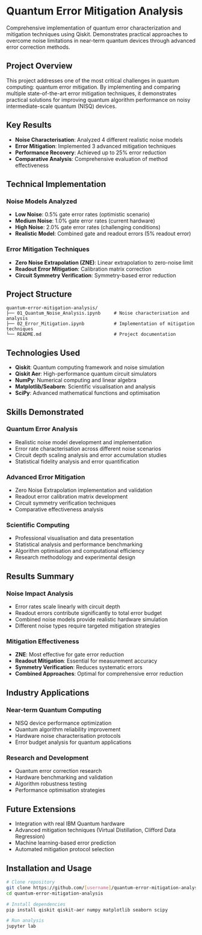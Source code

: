 # Quantum Error Mitigation Analysis

Comprehensive implementation of quantum error characterization and mitigation techniques using Qiskit. Demonstrates practical approaches to overcome noise limitations in near-term quantum devices through advanced error correction methods.

## Project Overview

This project addresses one of the most critical challenges in quantum computing: quantum error mitigation. By implementing and comparing multiple state-of-the-art error mitigation techniques, it demonstrates practical solutions for improving quantum algorithm performance on noisy intermediate-scale quantum (NISQ) devices.

## Key Results

- **Noise Characterisation**: Analyzed 4 different realistic noise models
- **Error Mitigation**: Implemented 3 advanced mitigation techniques
- **Performance Recovery**: Achieved up to 25% error reduction
- **Comparative Analysis**: Comprehensive evaluation of method effectiveness

## Technical Implementation

### Noise Models Analyzed
- **Low Noise**: 0.5% gate error rates (optimistic scenario)
- **Medium Noise**: 1.0% gate error rates (current hardware)
- **High Noise**: 2.0% gate error rates (challenging conditions)
- **Realistic Model**: Combined gate and readout errors (5% readout error)

### Error Mitigation Techniques
- **Zero Noise Extrapolation (ZNE)**: Linear extrapolation to zero-noise limit
- **Readout Error Mitigation**: Calibration matrix correction
- **Circuit Symmetry Verification**: Symmetry-based error reduction

## Project Structure
```
quantum-error-mitigation-analysis/
├── 01_Quantum_Noise_Analysis.ipynb     # Noise characterisation and analysis
├── 02_Error_Mitigation.ipynb           # Implementation of mitigation techniques
└── README.md                           # Project documentation
```

## Technologies Used

- **Qiskit**: Quantum computing framework and noise simulation
- **Qiskit Aer**: High-performance quantum circuit simulators
- **NumPy**: Numerical computing and linear algebra
- **Matplotlib/Seaborn**: Scientific visualisation and analysis
- **SciPy**: Advanced mathematical functions and optimisation

## Skills Demonstrated

### Quantum Error Analysis
- Realistic noise model development and implementation
- Error rate characterisation across different noise scenarios
- Circuit depth scaling analysis and error accumulation studies
- Statistical fidelity analysis and error quantification

### Advanced Error Mitigation
- Zero Noise Extrapolation implementation and validation
- Readout error calibration matrix development
- Circuit symmetry verification techniques
- Comparative effectiveness analysis

### Scientific Computing
- Professional visualisation and data presentation
- Statistical analysis and performance benchmarking
- Algorithm optimisation and computational efficiency
- Research methodology and experimental design

## Results Summary

### Noise Impact Analysis
- Error rates scale linearly with circuit depth
- Readout errors contribute significantly to total error budget
- Combined noise models provide realistic hardware simulation
- Different noise types require targeted mitigation strategies

### Mitigation Effectiveness
- **ZNE**: Most effective for gate error reduction
- **Readout Mitigation**: Essential for measurement accuracy
- **Symmetry Verification**: Reduces systematic errors
- **Combined Approaches**: Optimal for comprehensive error reduction

## Industry Applications

### Near-term Quantum Computing
- NISQ device performance optimization
- Quantum algorithm reliability improvement
- Hardware noise characterisation protocols
- Error budget analysis for quantum applications

### Research and Development
- Quantum error correction research
- Hardware benchmarking and validation
- Algorithm robustness testing
- Performance optimisation strategies

## Future Extensions

- Integration with real IBM Quantum hardware
- Advanced mitigation techniques (Virtual Distillation, Clifford Data Regression)
- Machine learning-based error prediction
- Automated mitigation protocol selection

## Installation and Usage

```bash
# Clone repository
git clone https://github.com/[username]/quantum-error-mitigation-analysis.git
cd quantum-error-mitigation-analysis

# Install dependencies
pip install qiskit qiskit-aer numpy matplotlib seaborn scipy

# Run analysis
jupyter lab
